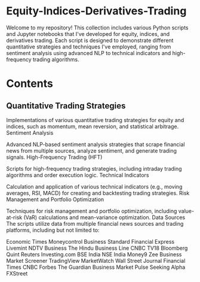 # Equity-Indices-Derivatives-Trading
Welcome to my repository! This collection includes various Python scripts and Jupyter notebooks that I've developed for equity, indices, and derivatives trading. Each script is designed to demonstrate different quantitative strategies and techniques I've employed, ranging from sentiment analysis using advanced NLP to technical indicators and high-frequency trading algorithms.

# Contents
## Quantitative Trading Strategies

Implementations of various quantitative trading strategies for equity and indices, such as momentum, mean reversion, and statistical arbitrage.
Sentiment Analysis

Advanced NLP-based sentiment analysis strategies that scrape financial news from multiple sources, analyze sentiment, and generate trading signals.
High-Frequency Trading (HFT)

Scripts for high-frequency trading strategies, including intraday trading algorithms and order execution logic.
Technical Indicators

Calculation and application of various technical indicators (e.g., moving averages, RSI, MACD) for creating and backtesting trading strategies.
Risk Management and Portfolio Optimization

Techniques for risk management and portfolio optimization, including value-at-risk (VaR) calculations and mean-variance optimization.
Data Sources
The scripts utilize data from multiple financial news sources and trading platforms, including but not limited to:

Economic Times
Moneycontrol
Business Standard
Financial Express
Livemint
NDTV Business
The Hindu Business Line
CNBC TV18
Bloomberg Quint
Reuters
Investing.com
BSE India
NSE India
Money9
Zee Business
Market Screener
TradingView
MarketWatch
Wall Street Journal
Financial Times
CNBC
Forbes
The Guardian Business
Market Pulse
Seeking Alpha
FXStreet

